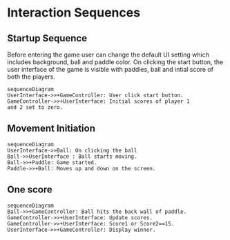 # Interaction Sequences

## Startup Sequence

Before entering the game user can change the default UI
setting which includes background, ball and paddle color.
On clicking the start button, the user interface of the game
is visible with paddles, ball and intial score of
both the players.

```mermaid
sequenceDiagram
UserInterface->>+GameController: User click start button.
GameController->>+UserInterface: Initial scores of player 1
and 2 set to zero.
```

## Movement Initiation

```mermaid
sequenceDiagram
UserInterface->>Ball: On clicking the ball
Ball->>UserInterface : Ball starts moving.
Ball->>+Paddle: Game started.
Paddle->>+Ball: Moves up and down on the screen.
```

## One score

```mermaid
sequenceDiagram
Ball->>+GameController: Ball hits the back wall of paddle.
GameController->>+UserInterface: Update scores.
GameController->>+UserInterface: Score1 or Score2==15.
UserInterface->>+GameController: Display winner.
```
